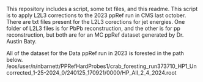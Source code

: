 This repository includes a script, some txt files, and this readme. 
This script is to apply L2L3 corrections to the 2023 ppRef run in CMS last october. 
There are txt files present for the L2L3 corections for jet energies. One folder of L2L3 files is for PbPb reconstruction, and the other is for pp reconstruction, but both are for an MC ppRef dataset generated by Dr. Austin Baty.

All of the dataset for the Data ppRef run in 2023 is forested in the path below.
/eos/user/n/nbarnett/PPRefHardProbes1/crab_foresting_run373710_HP1_Uncorrected_1-25-2024_0/240125_170921/0000/HP_All_2_4_2024.root
